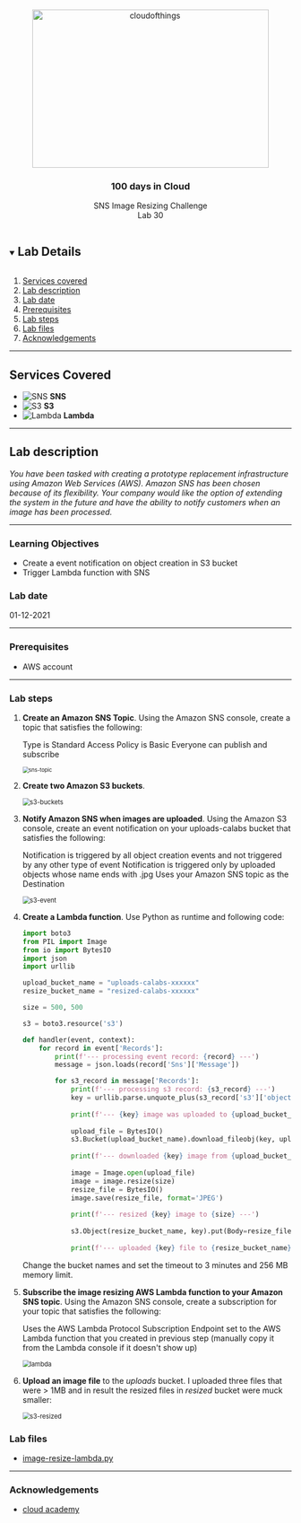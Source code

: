 

<br />

<p align="center">
  <a href="img/">
    <img src="img/lab30_diagram.jpg" alt="cloudofthings" width="422" height="282">
  </a>
  <h3 align="center">100 days in Cloud</h3>
<p align="center">
    SNS Image Resizing Challenge
    <br />
    Lab 30
    <br/>
  </p>


</p>

<details open="open">
  <summary><h2 style="display: inline-block">Lab Details</h2></summary>
  <ol>
    <li><a href="#services-covered">Services covered</a>
    <li><a href="#lab-description">Lab description</a></li>
    </li>
    <li><a href="#lab-date">Lab date</a></li>
    <li><a href="#prerequisites">Prerequisites</a></li>    
    <li><a href="#lab-steps">Lab steps</a></li>
    <li><a href="#lab-files">Lab files</a></li>
    <li><a href="#acknowledgements">Acknowledgements</a></li>
  </ol>
</details>

---

## Services Covered
* ![SNS](https://github.com/CloudedThings/100-Days-in-Cloud/blob/main/images/SNS.png) **SNS**
* ![S3](https://github.com/CloudedThings/100-Days-in-Cloud/blob/main/images/S3.png) **S3**
* ![Lambda](https://github.com/CloudedThings/100-Days-in-Cloud/blob/main/images/AWS_Lambda.png) **Lambda**

---

## Lab description

*You have been tasked with creating a prototype replacement infrastructure using Amazon Web Services (AWS). Amazon SNS has been chosen because of its flexibility. Your company would like the option of extending the system in the future and have the ability to notify customers when an image has been processed.*

---

### Learning Objectives
* Create a event notification on object creation in S3 bucket
* Trigger Lambda function with SNS 

### Lab date
01-12-2021

---

### Prerequisites
* AWS account

---

### Lab steps
1. **Create an Amazon SNS Topic**. Using the Amazon SNS console, create a topic that satisfies the following:

   Type is Standard
   Access Policy is Basic
   Everyone can publish and subscribe

   <img src="img/lab30_sns_topic.jpg" alt="sns-topic" style="zoom:67%;" />

2. **Create two Amazon S3 buckets**. 

   <img src="img/lab30_s3_buckets.jpg" alt="s3-buckets" style="zoom:80%;" />

3. **Notify Amazon SNS when images are uploaded**. Using the Amazon S3 console, create an event notification on your uploads-calabs bucket that satisfies the following:

   Notification is triggered by all object creation events and not triggered by any other type of event
   Notification is triggered only by uploaded objects whose name ends with .jpg
   Uses your Amazon SNS topic as the Destination

   <img src="img/lab30_s3_event.jpg" alt="s3-event" style="zoom:80%;" />

4. **Create a Lambda function**. Use Python as runtime and following code:

   ```python
   import boto3
   from PIL import Image
   from io import BytesIO
   import json
   import urllib
   
   upload_bucket_name = "uploads-calabs-xxxxxx"
   resize_bucket_name = "resized-calabs-xxxxxx"
   
   size = 500, 500
   
   s3 = boto3.resource('s3')
   
   def handler(event, context):
       for record in event['Records']:
           print(f'--- processing event record: {record} ---')
           message = json.loads(record['Sns']['Message'])
   
           for s3_record in message['Records']:
               print(f'--- processing s3 record: {s3_record} ---')
               key = urllib.parse.unquote_plus(s3_record['s3']['object']['key'])
               
               print(f'--- {key} image was uploaded to {upload_bucket_name} ---')
               
               upload_file = BytesIO()
               s3.Bucket(upload_bucket_name).download_fileobj(key, upload_file)
                   
               print(f'--- downloaded {key} image from {upload_bucket_name} bucket to in memory file ---')
                   
               image = Image.open(upload_file)
               image = image.resize(size)
               resize_file = BytesIO()
               image.save(resize_file, format='JPEG')
               
               print(f'--- resized {key} image to {size} ---')
               
               s3.Object(resize_bucket_name, key).put(Body=resize_file.getvalue())
               
               print(f'--- uploaded {key} file to {resize_bucket_name} bucket ---')
   ```

   Change the bucket names and set the timeout to 3 minutes and 256 MB memory limit.

5. **Subscribe the image resizing AWS Lambda function to your Amazon SNS topic**. Using the Amazon SNS console, create a subscription for your topic that satisfies the following:

   Uses the AWS Lambda Protocol
   Subscription Endpoint set to the AWS Lambda function that you created in previous step (manually copy it from the Lambda console if it doesn't show up)

   <img src="img/lab30_lambda.jpg" alt="lambda" style="zoom:80%;" />

6. **Upload an image file** to the *uploads* bucket. I uploaded three files that were > 1MB and in result the resized files in *resized* bucket were muck smaller:

   <img src="img/lab30_s3_resized.jpg" alt="s3-resized" style="zoom:80%;" />

### Lab files
* [image-resize-lambda.py](image-resize-lambda.py)
---

### Acknowledgements
* [cloud academy](https://cloudacademy.com/lab-challenge/sns-image-resize-challenge/)

